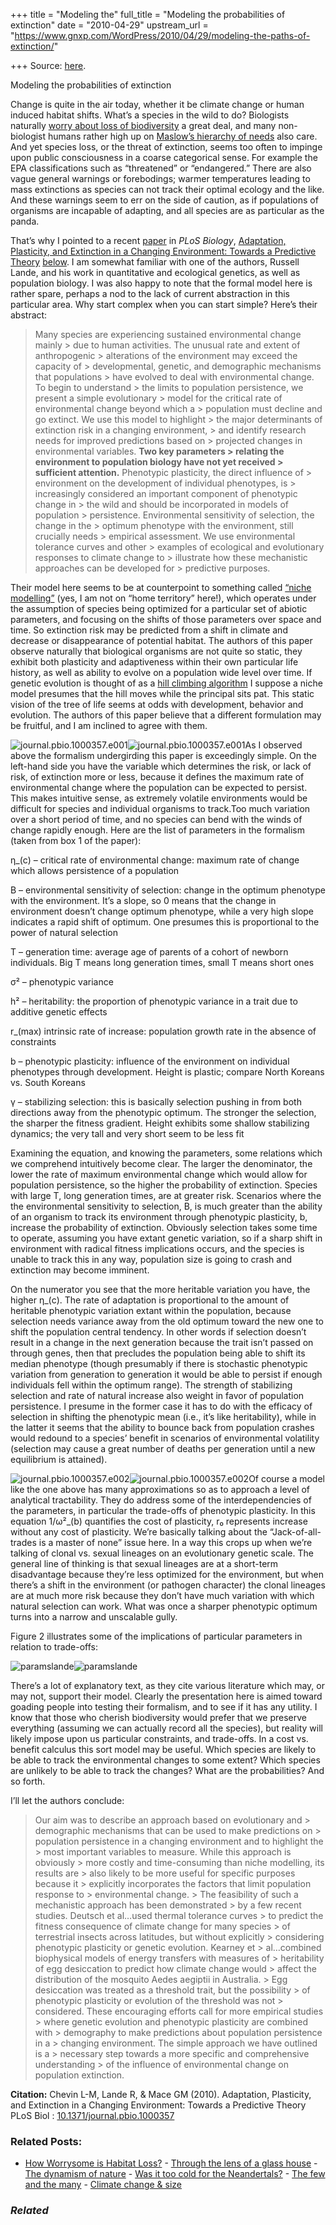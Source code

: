 +++
title = "Modeling the"
full_title = "Modeling the probabilities of extinction"
date = "2010-04-29"
upstream_url = "https://www.gnxp.com/WordPress/2010/04/29/modeling-the-paths-of-extinction/"

+++
Source: [here](https://www.gnxp.com/WordPress/2010/04/29/modeling-the-paths-of-extinction/).

Modeling the probabilities of extinction

Change is quite in the air today, whether it be climate change or human induced habitat shifts. What’s a species in the wild to do? Biologists naturally [worry about loss of biodiversity](http://www.tnr.com/article/environment-energy/the-greatest-dying) a great deal, and many non-biologist humans rather high up on [Maslow’s hierarchy of needs](https://en.wikipedia.org/wiki/Maslow's_hierarchy_of_needs) also care. And yet species loss, or the threat of extinction, seems too often to impinge upon public consciousness in a coarse categorical sense. For example the EPA classifications such as “threatened” or “endangered.” There are also vague general warnings or forebodings; warmer temperatures leading to mass extinctions as species can not track their optimal ecology and the like. And these warnings seem to err on the side of caution, as if populations of organisms are incapable of adapting, and all species are as particular as the panda.

That’s why I pointed to a recent [paper](http://www.plosbiology.org/article/info:doi/10.1371/journal.pbio.1000357) in *PLoS Biology*, [Adaptation, Plasticity, and Extinction in a Changing Environment: Towards a Predictive Theory](http://www.plosbiology.org/article/info:doi/10.1371/journal.pbio.1000357) [below](http://blogs.discovermagazine.com/gnxp/2010/04/daily-data-dump-wednesday-2/). I am somewhat familiar with one of the authors, Russell Lande, and his work in quantitative and ecological genetics, as well as population biology. I was also happy to note that the formal model here is rather spare, perhaps a nod to the lack of current abstraction in this particular area. Why start complex when you can start simple? Here’s their abstract:

> Many species are experiencing sustained environmental change mainly > due to human activities. The unusual rate and extent of anthropogenic > alterations of the environment may exceed the capacity of > developmental, genetic, and demographic mechanisms that populations > have evolved to deal with environmental change. To begin to understand > the limits to population persistence, we present a simple evolutionary > model for the critical rate of environmental change beyond which a > population must decline and go extinct. We use this model to highlight > the major determinants of extinction risk in a changing environment, > and identify research needs for improved predictions based on > projected changes in environmental variables. **Two key parameters > relating the environment to population biology have not yet received > sufficient attention.** Phenotypic plasticity, the direct influence of > environment on the development of individual phenotypes, is > increasingly considered an important component of phenotypic change in > the wild and should be incorporated in models of population > persistence. Environmental sensitivity of selection, the change in the > optimum phenotype with the environment, still crucially needs > empirical assessment. We use environmental tolerance curves and other > examples of ecological and evolutionary responses to climate change to > illustrate how these mechanistic approaches can be developed for > predictive purposes.

  
Their model here seems to be at counterpoint to something called [“niche modelling”](https://en.wikipedia.org/wiki/Environmental_niche_modelling) (yes, I am not on “home territory” here!), which operates under the assumption of species being optimized for a particular set of abiotic parameters, and focusing on the shifts of those parameters over space and time. So extinction risk may be predicted from a shift in climate and decrease or disappearance of potential habitat. The authors of this paper observe naturally that biological organisms are not quite so static, they exhibit both plasticity and adaptiveness within their own particular life history, as well as ability to evolve on a population wide level over time. If genetic evolution is thought of as a [hill climbing algorithm](https://en.wikipedia.org/wiki/Hill_climbing) I suppose a niche model presumes that the hill moves while the principal sits pat. This static vision of the tree of life seems at odds with development, behavior and evolution. The authors of this paper believe that a different formulation may be fruitful, and I am inclined to agree with them.

![journal.pbio.1000357.e001](https://i0.wp.com/blogs.discovermagazine.com/gnxp/files/2010/04/journal.pbio.1000357.e001.png?resize=147%2C44)![journal.pbio.1000357.e001](https://i0.wp.com/blogs.discovermagazine.com/gnxp/files/2010/04/journal.pbio.1000357.e001.png?resize=147%2C44)As I observed above the formalism undergirding this paper is exceedingly simple. On the left-hand side you have the variable which determines the risk, or lack of risk, of extinction more or less, because it defines the maximum rate of environmental change where the population can be expected to persist. This makes intuitive sense, as extremely volatile environments would be difficult for species and individual organisms to track.Too much variation over a short period of time, and no species can bend with the winds of change rapidly enough. Here are the list of parameters in the formalism (taken from box 1 of the paper):

η_(c) – critical rate of environmental change: maximum rate of change which allows persistence of a population

B – environmental sensitivity of selection: change in the optimum phenotype with the environment. It’s a slope, so 0 means that the change in environment doesn’t change optimum phenotype, while a very high slope indicates a rapid shift of optimum. One presumes this is proportional to the power of natural selection

T – generation time: average age of parents of a cohort of newborn individuals. Big T means long generation times, small T means short ones

σ² – phenotypic variance

h² – heritability: the proportion of phenotypic variance in a trait due to additive genetic effects

r_(max) intrinsic rate of increase: population growth rate in the absence of constraints

b – phenotypic plasticity: influence of the environment on individual phenotypes through development. Height is plastic; compare North Koreans vs. South Koreans

γ – stabilizing selection: this is basically selection pushing in from both directions away from the phenotypic optimum. The stronger the selection, the sharper the fitness gradient. Height exhibits some shallow stabilizing dynamics; the very tall and very short seem to be less fit

Examining the equation, and knowing the parameters, some relations which we comprehend intuitively become clear. The larger the denominator, the lower the rate of maximum environmental change which would allow for population persistence, so the higher the probability of extinction. Species with large T, long generation times, are at greater risk. Scenarios where the the environmental sensitivity to selection, B, is much greater than the ability of an organism to track its environment through phenotypic plasticity, b, increase the probability of extinction. Obviously selection takes some time to operate, assuming you have extant genetic variation, so if a sharp shift in environment with radical fitness implications occurs, and the species is unable to track this in any way, population size is going to crash and extinction may become imminent.

On the numerator you see that the more heritable variation you have, the higher η_(c). The rate of adaptation is proportional to the amount of heritable phenotypic variation extant within the population, because selection needs variance away from the old optimum toward the new one to shift the population central tendency. In other words if selection doesn’t result in a change in the next generation because the trait isn’t passed on through genes, then that precludes the population being able to shift its median phenotype (though presumably if there is stochastic phenotypic variation from generation to generation it would be able to persist if enough individuals fell within the optimum range). The strength of stabilizing selection and rate of natural increase also weight in favor of population persistence. I presume in the former case it has to do with the efficacy of selection in shifting the phenotypic mean (i.e., it’s like heritability), while in the latter it seems that the ability to bounce back from population crashes would redound to a species’ benefit in scenarios of environmental volatility (selection may cause a great number of deaths per generation until a new equilibrium is attained).

![journal.pbio.1000357.e002](https://i0.wp.com/blogs.discovermagazine.com/gnxp/files/2010/04/journal.pbio.1000357.e002.png?resize=145%2C38)![journal.pbio.1000357.e002](https://i0.wp.com/blogs.discovermagazine.com/gnxp/files/2010/04/journal.pbio.1000357.e002.png?resize=145%2C38)Of course a model like the one above has many approximations so as to approach a level of analytical tractability. They do address some of the interdependencies of the parameters, in particular the trade-offs of phenotypic plasticity. In this equation 1/ω²_(b) quantifies the cost of plasticity, r₀ represents increase without any cost of plasticity. We’re basically talking about the “Jack-of-all-trades is a master of none” issue here. In a way this crops up when we’re talking of clonal vs. sexual lineages on an evolutionary genetic scale. The general line of thinking is that sexual lineages are at a short-term disadvantage because they’re less optimized for the environment, but when there’s a shift in the environment (or pathogen character) the clonal lineages are at much more risk because they don’t have much variation with which natural selection can work. What was once a sharper phenotypic optimum turns into a narrow and unscalable gully.

Figure 2 illustrates some of the implications of particular parameters in relation to trade-offs:

![paramslande](https://i0.wp.com/blogs.discovermagazine.com/gnxp/files/2010/04/paramslande.png?resize=600%2C606)![paramslande](https://i0.wp.com/blogs.discovermagazine.com/gnxp/files/2010/04/paramslande.png?resize=600%2C606)

There’s a lot of explanatory text, as they cite various literature which may, or may not, support their model. Clearly the presentation here is aimed toward goading people into testing their formalism, and to see if it has any utility. I know that those who cherish biodiversity would prefer that we preserve everything (assuming we can actually record all the species), but reality will likely impose upon us particular constraints, and trade-offs. In a cost vs. benefit calculus this sort model may be useful. Which species are likely to be able to track the environmental changes to some extent? Which species are unlikely to be able to track the changes? What are the probabilities? And so forth.

I’ll let the authors conclude:

> Our aim was to describe an approach based on evolutionary and > demographic mechanisms that can be used to make predictions on > population persistence in a changing environment and to highlight the > most important variables to measure. While this approach is obviously > more costly and time-consuming than niche modelling, its results are > also likely to be more useful for specific purposes because it > explicitly incorporates the factors that limit population response to > environmental change. >
> The feasibility of such a mechanistic approach has been demonstrated > by a few recent studies. Deutsch et al…used thermal tolerance curves > to predict the fitness consequence of climate change for many species > of terrestrial insects across latitudes, but without explicitly > considering phenotypic plasticity or genetic evolution. Kearney et > al…combined biophysical models of energy transfers with measures of > heritability of egg desiccation to predict how climate change would > affect the distribution of the mosquito Aedes aegiptii in Australia. > Egg desiccation was treated as a threshold trait, but the possibility > of phenotypic plasticity or evolution of the threshold was not > considered. These encouraging efforts call for more empirical studies > where genetic evolution and phenotypic plasticity are combined with > demography to make predictions about population persistence in a > changing environment. The simple approach we have outlined is a > necessary step towards a more specific and comprehensive understanding > of the influence of environmental change on population extinction.

**Citation:** Chevin L-M, Lande R, & Mace GM (2010). Adaptation, Plasticity, and Extinction in a Changing Environment: Towards a Predictive Theory PLoS Biol : [10.1371/journal.pbio.1000357](10.1371/journal.pbio.1000357)

### Related Posts:

- [How Worrysome is Habitat
  Loss?](https://www.gnxp.com/WordPress/2010/10/13/how-worrysome-is-habitat-loss/) - [Through the lens of a glass
  house](https://www.gnxp.com/WordPress/2011/06/08/through-the-lens-of-a-glass-house/) - [The dynamism of
  nature](https://www.gnxp.com/WordPress/2010/05/04/the-dynamism-of-nature/) - [Was it too cold for the
  Neandertals?](https://www.gnxp.com/WordPress/2007/09/12/was-it-too-cold-for-the-neandertals/) - [The few and the
  many](https://www.gnxp.com/WordPress/2010/01/18/the-few-and-the-many/) - [Climate change &
  size](https://www.gnxp.com/WordPress/2007/03/17/climate-change-size/)

### *Related*

[](https://www.addtoany.com/add_to/facebook?linkurl=https%3A%2F%2Fwww.gnxp.com%2FWordPress%2F2010%2F04%2F29%2Fmodeling-the-paths-of-extinction%2F&linkname=Modeling%20the%20probabilities%20of%20extinction "Facebook")[](https://www.addtoany.com/add_to/twitter?linkurl=https%3A%2F%2Fwww.gnxp.com%2FWordPress%2F2010%2F04%2F29%2Fmodeling-the-paths-of-extinction%2F&linkname=Modeling%20the%20probabilities%20of%20extinction "Twitter")[](https://www.addtoany.com/add_to/email?linkurl=https%3A%2F%2Fwww.gnxp.com%2FWordPress%2F2010%2F04%2F29%2Fmodeling-the-paths-of-extinction%2F&linkname=Modeling%20the%20probabilities%20of%20extinction "Email")[](https://www.addtoany.com/share)
